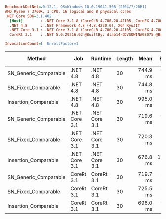 ``` ini

BenchmarkDotNet=v0.12.1, OS=Windows 10.0.19041.508 (2004/?/20H1)
AMD Ryzen 7 3700X, 1 CPU, 16 logical and 8 physical cores
.NET Core SDK=3.1.402
  [Host]        : .NET Core 3.1.8 (CoreCLR 4.700.20.41105, CoreFX 4.700.20.41903), X64 RyuJIT
  .NET 4.8      : .NET Framework 4.8 (4.8.4220.0), X64 RyuJIT
  .NET Core 3.1 : .NET Core 3.1.8 (CoreCLR 4.700.20.41105, CoreFX 4.700.20.41903), X64 RyuJIT
  CoreRt 3.1    : .NET 5.0.29316.02 @BuiltBy: dlab14-DDVSOWINAGE075 @Branch: master @Commit: 40be8b7e2598b2ccb827fd90cd30c0e2d4496941, X64 AOT

InvocationCount=1  UnrollFactor=1  

```
|                Method |           Job |       Runtime | Length |     Mean |    Error |   StdDev | Gen 0 | Gen 1 | Gen 2 | Allocated |
|---------------------- |-------------- |-------------- |------- |---------:|---------:|---------:|------:|------:|------:|----------:|
| SN_Generic_Comparable |      .NET 4.8 |      .NET 4.8 |     30 | 744.9 ms |  0.68 ms |  0.64 ms |     - |     - |     - |         - |
|   SN_Fixed_Comparable |      .NET 4.8 |      .NET 4.8 |     30 | 744.8 ms |  1.35 ms |  1.20 ms |     - |     - |     - |         - |
|  Insertion_Comparable |      .NET 4.8 |      .NET 4.8 |     30 | 995.0 ms |  5.38 ms |  4.77 ms |     - |     - |     - |         - |
| SN_Generic_Comparable | .NET Core 3.1 | .NET Core 3.1 |     30 | 719.6 ms |  0.85 ms |  0.76 ms |     - |     - |     - |    1384 B |
|   SN_Fixed_Comparable | .NET Core 3.1 | .NET Core 3.1 |     30 | 720.3 ms |  7.48 ms |  7.00 ms |     - |     - |     - |    1856 B |
|  Insertion_Comparable | .NET Core 3.1 | .NET Core 3.1 |     30 | 676.8 ms | 12.97 ms | 14.93 ms |     - |     - |     - |     568 B |
| SN_Generic_Comparable |    CoreRt 3.1 |    CoreRt 3.1 |     30 | 719.7 ms |  3.14 ms |  2.62 ms |     - |     - |     - |         - |
|   SN_Fixed_Comparable |    CoreRt 3.1 |    CoreRt 3.1 |     30 | 725.5 ms |  3.47 ms |  2.89 ms |     - |     - |     - |         - |
|  Insertion_Comparable |    CoreRt 3.1 |    CoreRt 3.1 |     30 | 696.0 ms |  9.00 ms |  8.41 ms |     - |     - |     - |         - |

